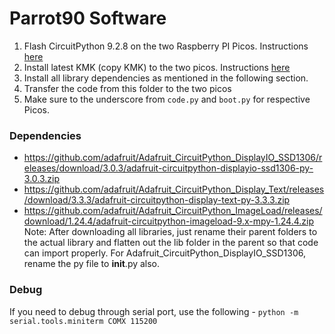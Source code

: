 # Parrot90 Software
1. Flash CircuitPython 9.2.8 on the two Raspberry PI Picos. Instructions [here](https://circuitpython.org/)
2. Install latest KMK (copy KMK) to the two picos. Instructions [here](https://github.com/KMKfw/kmk_firmware)
3. Install all library dependencies as mentioned in the following section.
4. Transfer the code from this folder to the two picos
5. Make sure to the underscore from `code.py` and `boot.py` for respective Picos.

### Dependencies
* https://github.com/adafruit/Adafruit_CircuitPython_DisplayIO_SSD1306/releases/download/3.0.3/adafruit-circuitpython-displayio-ssd1306-py-3.0.3.zip
* https://github.com/adafruit/Adafruit_CircuitPython_Display_Text/releases/download/3.3.3/adafruit-circuitpython-display-text-py-3.3.3.zip
* https://github.com/adafruit/Adafruit_CircuitPython_ImageLoad/releases/download/1.24.4/adafruit-circuitpython-imageload-9.x-mpy-1.24.4.zip
Note: After downloading all libraries, just rename their parent folders to the actual library and flatten out the lib folder in the parent so that code can import properly. For Adafruit_CircuitPython_DisplayIO_SSD1306, rename the py file to __init__.py also.

### Debug
If you need to debug through serial port, use the following -
`python -m serial.tools.miniterm COMX 115200`